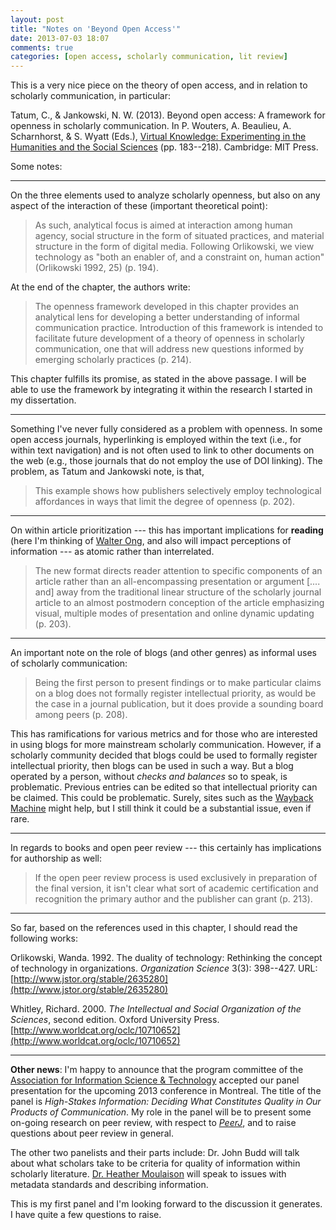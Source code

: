```yaml
---
layout: post
title: "Notes on 'Beyond Open Access'"
date: 2013-07-03 18:07
comments: true
categories: [open access, scholarly communication, lit review]
---
```


This is a very nice piece on the theory of open access, and in
relation to scholarly communication, in particular:

Tatum, C., &amp; Jankowski, N. W. (2013). Beyond open access: A
framework for openness in scholarly communication. In P. Wouters,
A. Beaulieu, A. Scharnhorst, &amp; S. Wyatt (Eds.), [Virtual
Knowledge: Experimenting in the Humanities and the Social
Sciences](http://www.worldcat.org/oclc/792941486) (pp. 183--218).
Cambridge: MIT Press.

Some notes:  

---  

On the three elements used to analyze scholarly openness, but also
on any aspect of the interaction of these (important theoretical
point):

> As such, analytical focus is aimed at interaction among human
> agency, social structure in the form of situated practices, and
> material structure in the form of digital media. Following
> Orlikowski, we view technology as "both an enabler of, and a
> constraint on, human action" (Orlikowski 1992, 25) (p. 194).

At the end of the chapter, the authors write:

> The openness framework developed in this chapter provides an
> analytical lens for developing a better understanding of
> informal communication practice. Introduction of this framework
> is intended to facilitate future development of a theory of
> openness in scholarly communication, one that will address new
> questions informed by emerging scholarly practices (p. 214).

This chapter fulfills its promise, as stated in the above passage.
I will be able to use the framework by integrating it within the
research I started in my dissertation.

---  

Something I've never fully considered as a problem with openness.
In some open access journals, hyperlinking is employed within the
text (i.e., for within text navigation) and is not often used to
link to other documents on the web (e.g., those journals that do
not employ the use of DOI linking). The problem, as Tatum and
Jankowski note, is that,

> This example shows how publishers selectively employ
> technological affordances in ways that limit the degree of
> openness (p. 202).

---  

On within article prioritization --- this has important
implications for **reading** (here I'm thinking of [Walter
Ong](http://www.citeulike.org/user/seancsb/article/12459040), and
also will impact perceptions of information --- as atomic rather
than interrelated.

> The new format directs reader attention to specific components
> of an article rather than an all-encompassing presentation or
> argument [.... and] away from the traditional linear structure
> of the scholarly journal article to an almost postmodern
> conception of the article emphasizing visual, multiple modes of
> presentation and online dynamic updating (p. 203).

---  

An important note on the role of blogs (and other genres) as
informal uses of scholarly communication:

> Being the first person to present findings or to make
> particular claims on a blog does not formally register
> intellectual priority, as would be the case in a journal
> publication, but it does provide a sounding board among peers
> (p. 208).

This has ramifications for various metrics and for those who are
interested in using blogs for more mainstream scholarly
communication. However, if a scholarly community decided that
blogs could be used to formally register intellectual priority,
then blogs can be used in such a way. But a blog operated by a
person, without *checks and balances* so to speak, is problematic.
Previous entries can be edited so that intellectual priority can
be claimed. This could be problematic. Surely, sites such as the
[Wayback Machine](http://web.archive.org/) might help, but I still
think it could be a substantial issue, even if rare.

---  

In regards to books and open peer review --- this certainly has
implications for authorship as well:

> If the open peer review process is used exclusively in
> preparation of the final version, it isn't clear what sort of
> academic certification and recognition the primary author and
> the publisher can grant (p. 213).

---  

So far, based on the references used in this chapter, I should
read the following works:

Orlikowski, Wanda. 1992. The duality of technology: Rethinking the
concept of technology in organizations. *Organization Science*
3(3): 398--427. URL:
[http://www.jstor.org/stable/2635280](http://www.jstor.org/stable/2635280)

Whitley, Richard. 2000. *The Intellectual and Social Organization
of the Sciences*, second edition. Oxford University Press.
[http://www.worldcat.org/oclc/10710652](http://www.worldcat.org/oclc/10710652)

---  

**Other news**: I'm happy to announce that the program committee
of the [Association for Information Science &amp;
Technology](http://asis.org/) accepted our panel presentation for
the upcoming 2013 conference in Montreal. The title of the panel
is *High-Stakes Information: Deciding What Constitutes Quality in
Our Products of Communication*. My role in the panel will be to
present some on-going research on peer review, with respect to
[*PeerJ*](https://peerj.com/), and to raise questions about peer
review in general.

The other two panelists and their parts include: Dr. John Budd
will talk about what scholars take to be criteria for quality of
information within scholarly literature. [Dr. Heather
Moulaison](http://www.moulaison.net/) will speak to issues with
metadata standards and describing information.

This is my first panel and I'm looking forward to the discussion
it generates. I have quite a few questions to raise.
